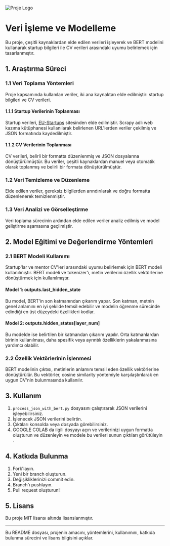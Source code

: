 
![Proje Logo](https://cdn-images-1.medium.com/max/1200/1*mKmre9aQoAOdsTzbHnXCRA.jpeg)

# Veri İşleme ve Modelleme

Bu proje, çeşitli kaynaklardan elde edilen verileri işleyerek ve BERT modelini kullanarak startup bilgileri ile CV verileri arasındaki uyumu belirlemek için tasarlanmıştır.

## 1. Araştırma Süreci

### 1.1 Veri Toplama Yöntemleri

Proje kapsamında kullanılan veriler, iki ana kaynaktan elde edilmiştir: startup bilgileri ve CV verileri.

#### 1.1.1 Startup Verilerinin Toplanması

Startup verileri, [EU-Startups]([link](https://www.eu-startups.com/directory/)) sitesinden elde edilmiştir. Scrapy adlı web kazıma kütüphanesi kullanılarak belirlenen URL'lerden veriler çekilmiş ve JSON formatında kaydedilmiştir.

#### 1.1.2 CV Verilerinin Toplanması

CV verileri, belirli bir formatta düzenlenmiş ve JSON dosyalarına dönüştürülmüştür. Bu veriler, çeşitli kaynaklardan manuel veya otomatik olarak toplanmış ve belirli bir formata dönüştürülmüştür.

### 1.2 Veri Temizleme ve Düzenleme

Elde edilen veriler, gereksiz bilgilerden arındırılarak ve doğru formatta düzenlenerek temizlenmiştir.

### 1.3 Veri Analizi ve Görselleştirme

Veri toplama sürecinin ardından elde edilen veriler analiz edilmiş ve model geliştirme aşamasına geçilmiştir.

## 2. Model Eğitimi ve Değerlendirme Yöntemleri

### 2.1 BERT Modeli Kullanımı

Startup'lar ve mentor CV'leri arasındaki uyumu belirlemek için BERT modeli kullanılmıştır. BERT modeli ve tokenizer'ı, metin verilerini özellik vektörlerine dönüştürmek için kullanılmıştır.

#### Model 1: outputs.last_hidden_state

Bu model, BERT'in son katmanından çıkarım yapar. Son katman, metnin genel anlamını en iyi şekilde temsil edebilir ve modelin öğrenme sürecinde edindiği en üst düzeydeki özellikleri kodlar.

#### Model 2: outputs.hidden_states[layer_num]

Bu modelde ise belirtilen bir katmandan çıkarım yapılır. Orta katmanlardan birinin kullanılması, daha spesifik veya ayrıntılı özelliklerin yakalanmasına yardımcı olabilir.

### 2.2 Özellik Vektörlerinin İşlenmesi

BERT modelinin çıktısı, metinlerin anlamını temsil eden özellik vektörlerine dönüştürülür. Bu vektörler, cosine similarity yöntemiyle karşılaştırılarak en uygun CV'nin bulunmasında kullanılır.

## 3. Kullanım

1. `process_json_with_bert.py` dosyasını çalıştırarak JSON verilerini işleyebilirsiniz.
2. İşlenecek JSON verilerini belirtin.
3. Çıktıları konsolda veya dosyada görebilirsiniz.
4. GOOGLE COLAB da ilgili dosyayı açın ve verilerinizi uygun formatta oluşturun ve düzenleyin ve modele bu verileri sunun çıktıları görütüleyin .
## 4. Katkıda Bulunma

1. Fork'layın.
2. Yeni bir branch oluşturun.
3. Değişikliklerinizi commit edin.
4. Branch'ı pushlayın.
5. Pull request oluşturun!

## 5. Lisans

Bu proje MIT lisansı altında lisanslanmıştır.

---

Bu README dosyası, projenin amacını, yöntemlerini, kullanımını, katkıda bulunma sürecini ve lisans bilgisini açıklar.
